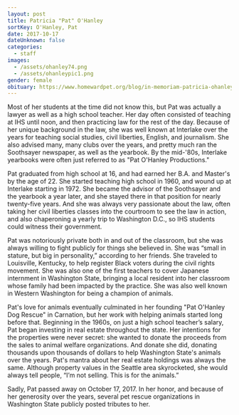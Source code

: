 ```yaml
---
layout: post
title: Patricia "Pat" O'Hanley
sortKey: O'Hanley, Pat
date: 2017-10-17
dateUnknown: false
categories:
  - staff
images:
  - /assets/ohanley74.png
  - /assets/ohanleypic1.png
gender: female
obituary: https://www.homewardpet.org/blog/in-memoriam-patricia-ohanley/
---
```

Most of her students at the time did not know this, but Pat was actually a lawyer as well as a high school teacher. Her day often consisted of teaching at IHS until noon, and then practicing law for the rest of the day. Because of her unique background in the law, she was well known at Interlake over the years for teaching social studies, civil liberties, English, and journalism. She also advised many, many clubs over the years, and pretty much ran the Soothsayer newspaper, as well as the yearbook. By the mid-'80s, Interlake yearbooks were often just referred to as "Pat O'Hanley Productions."

Pat graduated from high school at 16, and had earned her B.A. and Master's by the age of 22. She started teaching high school in 1960, and wound up at Interlake starting in 1972. She became the advisor of the Soothsayer and the yearbook a year later, and she stayed there in that position for nearly twenty-five years. And she was always very passionate about the law, often taking her civil liberties classes into the courtroom to see the law in action, and also chaperoning a yearly trip to Washington D.C., so IHS students could witness their government.

Pat was notoriously private both in and out of the classroom, but she was always willing to fight publicly for things she believed in. She was “small in stature, but big in personality,” according to her friends. She traveled to Louisville, Kentucky, to help register Black voters during the civil rights movement. She was also one of the first teachers to cover Japanese internment in Washington State, bringing a local resident into her classroom whose family had been impacted by the practice. She was also well known in Western Washington for being a champion of animals.

Pat's love for animals eventually culminated in her founding "Pat O'Hanley Dog Rescue" in Carnation, but her work with helping animals started long before that. Beginning in the 1960s, on just a high school teacher’s salary, Pat began investing in real estate throughout the state. Her intentions for the properties were never secret: she wanted to donate the proceeds from the sales to animal welfare organizations. And donate she did, donating thousands upon thousands of dollars to help Washington State's animals over the years. Pat's mantra about her real estate holdings was always the same. Although property values in the Seattle area skyrocketed, she would always tell people, “I’m not selling. This is for the animals.”

Sadly, Pat passed away on October 17, 2017. In her honor, and because of her generosity over the years, several pet rescue organizations in Washington State publicly posted tributes to her.